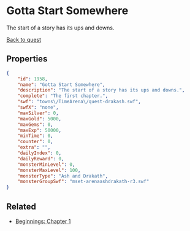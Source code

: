 # Gotta Start Somewhere

The start of a story has its ups and downs.

[Back to quest](../quests.md)

## Properties

```json
{
    "id": 1958,
    "name": "Gotta Start Somewhere",
    "description": "The start of a story has its ups and downs.",
    "complete": "The first chapter.",
    "swf": "towns\/TimeArena\/quest-drakash.swf",
    "swfX": "none",
    "maxSilver": 0,
    "maxGold": 5000,
    "maxGems": 0,
    "maxExp": 50000,
    "minTime": 0,
    "counter": 0,
    "extra": "",
    "dailyIndex": 0,
    "dailyReward": 0,
    "monsterMinLevel": 0,
    "monsterMaxLevel": 100,
    "monsterType": "Ash and Drakath",
    "monsterGroupSwf": "mset-arenaashdrakath-r3.swf"
}
```

## Related

- [Beginnings: Chapter 1](../items/20978-beginnings-chapter-1.md)

